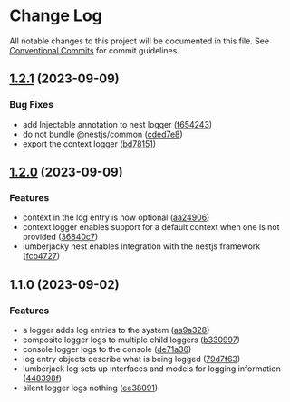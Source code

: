 # Change Log

All notable changes to this project will be documented in this file.
See [Conventional Commits](https://conventionalcommits.org) for commit guidelines.

## [1.2.1](https://github.com/zthun/lumberjacky/compare/v1.2.0...v1.2.1) (2023-09-09)


### Bug Fixes

* add Injectable annotation to nest logger ([f654243](https://github.com/zthun/lumberjacky/commit/f6542431d6f622e95c7b44b1c6dbfe00d71657cb))
* do not bundle @nestjs/common ([cded7e8](https://github.com/zthun/lumberjacky/commit/cded7e85386ed9a2c07c5d0d7a1d2854ebfc7b3c))
* export the context logger ([bd78151](https://github.com/zthun/lumberjacky/commit/bd781510e1ffae79efce2499bf0e6de7f47bef46))



## [1.2.0](https://github.com/zthun/lumberjacky/compare/v1.1.0...v1.2.0) (2023-09-09)


### Features

* context in the log entry is now optional ([aa24906](https://github.com/zthun/lumberjacky/commit/aa249067d81775f632645f6a1673d1101cf885f3))
* context logger enables support for a default context when one is not provided ([36840c7](https://github.com/zthun/lumberjacky/commit/36840c7ed7feb33a09209136a41dabede7ff2e84))
* lumberjacky nest enables integration with the nestjs framework ([fcb4727](https://github.com/zthun/lumberjacky/commit/fcb4727aee010996364d37054e8fbc1b7e46879e))



## 1.1.0 (2023-09-02)


### Features

* a logger adds log entries to the system ([aa9a328](https://github.com/zthun/lumberjacky/commit/aa9a3289be6e56b8ec4f463a0bd6f35e5ee06a0b))
* composite logger logs to multiple child loggers ([b330997](https://github.com/zthun/lumberjacky/commit/b330997191336818837bba747de880bdba1debae))
* console logger logs to the console ([de71a36](https://github.com/zthun/lumberjacky/commit/de71a36777ba3d4a53af6da5fee62373c56caf54))
* log entry objects describe what is being logged ([79d7f63](https://github.com/zthun/lumberjacky/commit/79d7f63faef8377e511a6683229ddfefd65885ca))
* lumberjack log sets up interfaces and models for logging information ([448398f](https://github.com/zthun/lumberjacky/commit/448398f1c724696c66b29066116112786456c0db))
* silent logger logs nothing ([ee38091](https://github.com/zthun/lumberjacky/commit/ee380913e86c0ed3709e0ef86be5130db26f4b55))
